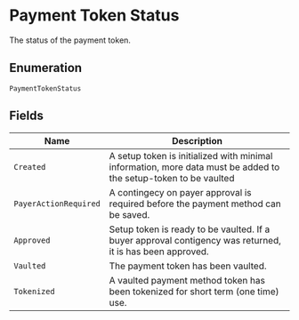 
# Payment Token Status

The status of the payment token.

## Enumeration

`PaymentTokenStatus`

## Fields

| Name | Description |
|  --- | --- |
| `Created` | A setup token is initialized with minimal information, more data must be added to the setup-token to be vaulted |
| `PayerActionRequired` | A contingecy on payer approval is required before the payment method can be saved. |
| `Approved` | Setup token is ready to be vaulted. If a buyer approval contigency was returned, it is has been approved. |
| `Vaulted` | The payment token has been vaulted. |
| `Tokenized` | A vaulted payment method token has been tokenized for short term (one time) use. |

